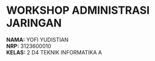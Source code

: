 # **WORKSHOP ADMINISTRASI JARINGAN**

**NAMA:** YOFI YUDISTIAN  
**NRP:** 3123600010  
**KELAS:** 2 D4 TEKNIK INFORMATIKA A  

#
